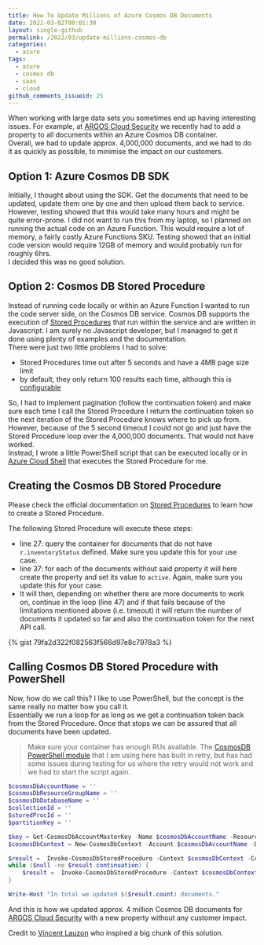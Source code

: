 ```yaml
---
title: How To Update Millions of Azure Cosmos DB Documents
date: 2022-03-02T00:01:30
layout: single-github
permalink: /2022/03/update-millions-cosmos-db
categories:
  - azure
tags:
  - azure
  - cosmos db
  - saas
  - cloud
github_comments_issueid: 25
---
```


When working with large data sets you sometimes end up having interesting issues. For example, at <a href="https://argos-security.io" target="_blank">ARGOS Cloud Security</a> we recently had to add a property to all documents within an Azure Cosmos DB container.<br>
Overall, we had to update approx. 4,000,000 documents, and we had to do it as quickly as possible, to minimise the impact on our customers.

## Option 1: Azure Cosmos DB SDK

Initially, I thought about using the SDK. Get the documents that need to be updated, update them one by one and then upload them back to service. However, testing showed that this would take many hours and might be quite error-prone. I did not want to run this from my laptop, so I planned on running the actual code on an Azure Function. This would require a lot of memory, a fairly costly Azure Functions SKU. Testing showed that an initial code version would require 12GB of memory and would probably run for roughly 6hrs.<br>
I decided this was no good solution.

## Option 2: Cosmos DB Stored Procedure

Instead of running code locally or within an Azure Function I wanted to run the code server side, on the Cosmos DB service. Cosmos DB supports the execution of <a href="https://docs.microsoft.com/en-us/azure/cosmos-db/sql/how-to-write-stored-procedures-triggers-udfs?tabs=javascript" target="_blank">Stored Procedures</a> that run within the service and are written in Javascript. I am surely no Javascript developer, but I managed to get it done using plenty of examples and the documentation.<br>
There were just two little problems I had to solve:

- Stored Procedures time out after 5 seconds and have a 4MB page size limit
- by default, they only return 100 results each time, although this is <a href="https://docs.microsoft.com/en-us/javascript/api/@azure/cosmos/feedoptions?view=azure-node-latest#maxItemCount" target="_blank">configurable</a>

So, I had to implement pagination (follow the continuation token) and make sure each time I call the Stored Procedure I return the continuation token so the next iteration of the Stored Procedure knows where to pick up from. However, because of the 5 second timeout I could not go and just have the Stored Procedure loop over the 4,000,000 documents. That would not have worked.<br>
Instead, I wrote a little PowerShell script that can be executed locally or in <a href="https://shell.azure.com" target="_blank">Azure Cloud Shell</a> that executes the Stored Procedure for me.

## Creating the Cosmos DB Stored Procedure

Please check the official documentation on <a href="https://docs.microsoft.com/en-us/azure/cosmos-db/sql/how-to-write-stored-procedures-triggers-udfs?tabs=javascript" target="_blank">Stored Procedures</a> to learn how to create a Stored Procedure.<br>

The following Stored Procedure will execute these steps:

- line 27: query the container for documents that do not have `r.inventoryStatus` defined. Make sure you update this for your use case.
- line 37: for each of the documents without said property it will here create the property and set its value to `active`. Again, make sure you update this for your case.
- It will then, depending on whether there are more documents to work on, continue in the loop (line 47) and if that fails because of the limitations mentioned above (i.e. timeout) it will return the number of documents it updated so far and also the continuation token for the next API call.

{% gist 79fa2d322f082563f566d97e8c7978a3 %}

## Calling Cosmos DB Stored Procedure with PowerShell

Now, how do we call this? I like to use PowerShell, but the concept is the same really no matter how you call it.<br>
Essentially we run a loop for as long as we get a continuation token back from the Stored Procedure. Once that stops we can be assured that all documents have been updated.<br>

> Make sure your container has enough RUs available. The <a href="https://github.com/PlagueHO/CosmosDB" target="_blank">CosmosDB PowerShell module</a> that I am using here has built in retry, but has had some issues during testing for us where the retry would not work and we had to start the script again.

```powershell
$cosmosDbAccountName = ''
$cosmosDbResourceGroupName = ''
$cosmosDbDatabaseName = ''
$collectionId = ''
$storedProcId = ''
$partitionKey = ''

$key = Get-CosmosDbAccountMasterKey -Name $cosmosDbAccountName -ResourceGroupName $cosmosDbResourceGroupName
$cosmosDbContext = New-CosmosDbContext -Account $cosmosDbAccountName -Database $cosmosDbDatabaseName -Key $key

$result =  Invoke-CosmosDbStoredProcedure -Context $cosmosDbContext -CollectionId $collectionId -Id $storedProcId -PartitionKey $partitionKey -Verbose
while ($null -ne $result.continuation) {
    $result =  Invoke-CosmosDbStoredProcedure -Context $cosmosDbContext -CollectionId $collectionId -Id $storedProcId -PartitionKey $partitionKey -StoredProcedureParameter $result.continuation
} 

Write-Host "In total we updated $($result.count) documents."
```

And this is how we updated approx. 4 million Cosmos DB documents for <a href="https://argos-security.io" target="_blank">ARGOS Cloud Security</a> with a new property without any customer impact.

Credit to <a href="https://vincentlauzon.com/2018/06/27/cosmos-db-stored-procedures-handling-continuation/" target="_blank">Vincent Lauzon</a> who inspired a big chunk of this solution.

